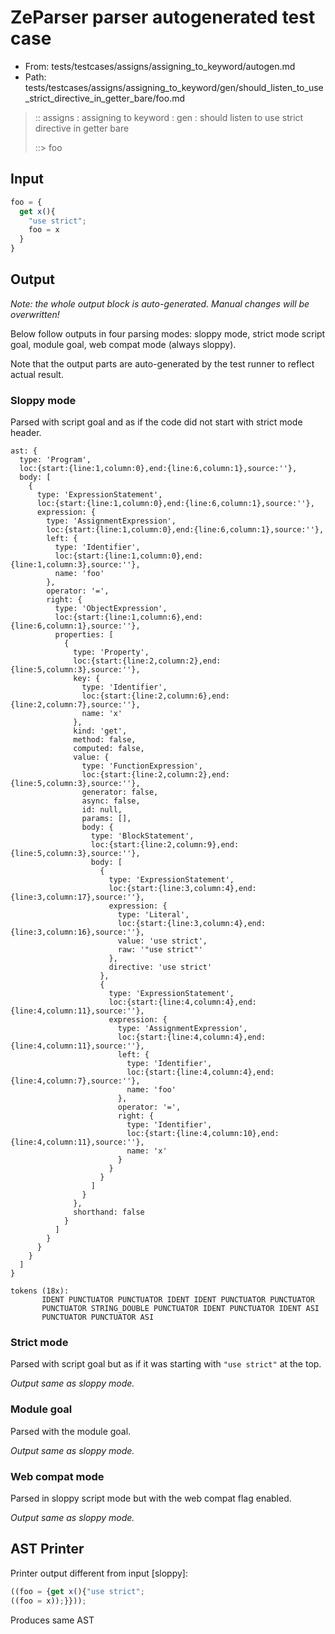# ZeParser parser autogenerated test case

- From: tests/testcases/assigns/assigning_to_keyword/autogen.md
- Path: tests/testcases/assigns/assigning_to_keyword/gen/should_listen_to_use_strict_directive_in_getter_bare/foo.md

> :: assigns : assigning to keyword : gen : should listen to use strict directive in getter bare
>
> ::> foo

## Input


`````js
foo = {
  get x(){
    "use strict";
    foo = x
  }
}
`````

## Output

_Note: the whole output block is auto-generated. Manual changes will be overwritten!_

Below follow outputs in four parsing modes: sloppy mode, strict mode script goal, module goal, web compat mode (always sloppy).

Note that the output parts are auto-generated by the test runner to reflect actual result.

### Sloppy mode

Parsed with script goal and as if the code did not start with strict mode header.

`````
ast: {
  type: 'Program',
  loc:{start:{line:1,column:0},end:{line:6,column:1},source:''},
  body: [
    {
      type: 'ExpressionStatement',
      loc:{start:{line:1,column:0},end:{line:6,column:1},source:''},
      expression: {
        type: 'AssignmentExpression',
        loc:{start:{line:1,column:0},end:{line:6,column:1},source:''},
        left: {
          type: 'Identifier',
          loc:{start:{line:1,column:0},end:{line:1,column:3},source:''},
          name: 'foo'
        },
        operator: '=',
        right: {
          type: 'ObjectExpression',
          loc:{start:{line:1,column:6},end:{line:6,column:1},source:''},
          properties: [
            {
              type: 'Property',
              loc:{start:{line:2,column:2},end:{line:5,column:3},source:''},
              key: {
                type: 'Identifier',
                loc:{start:{line:2,column:6},end:{line:2,column:7},source:''},
                name: 'x'
              },
              kind: 'get',
              method: false,
              computed: false,
              value: {
                type: 'FunctionExpression',
                loc:{start:{line:2,column:2},end:{line:5,column:3},source:''},
                generator: false,
                async: false,
                id: null,
                params: [],
                body: {
                  type: 'BlockStatement',
                  loc:{start:{line:2,column:9},end:{line:5,column:3},source:''},
                  body: [
                    {
                      type: 'ExpressionStatement',
                      loc:{start:{line:3,column:4},end:{line:3,column:17},source:''},
                      expression: {
                        type: 'Literal',
                        loc:{start:{line:3,column:4},end:{line:3,column:16},source:''},
                        value: 'use strict',
                        raw: '"use strict"'
                      },
                      directive: 'use strict'
                    },
                    {
                      type: 'ExpressionStatement',
                      loc:{start:{line:4,column:4},end:{line:4,column:11},source:''},
                      expression: {
                        type: 'AssignmentExpression',
                        loc:{start:{line:4,column:4},end:{line:4,column:11},source:''},
                        left: {
                          type: 'Identifier',
                          loc:{start:{line:4,column:4},end:{line:4,column:7},source:''},
                          name: 'foo'
                        },
                        operator: '=',
                        right: {
                          type: 'Identifier',
                          loc:{start:{line:4,column:10},end:{line:4,column:11},source:''},
                          name: 'x'
                        }
                      }
                    }
                  ]
                }
              },
              shorthand: false
            }
          ]
        }
      }
    }
  ]
}

tokens (18x):
       IDENT PUNCTUATOR PUNCTUATOR IDENT IDENT PUNCTUATOR PUNCTUATOR
       PUNCTUATOR STRING_DOUBLE PUNCTUATOR IDENT PUNCTUATOR IDENT ASI
       PUNCTUATOR PUNCTUATOR ASI
`````

### Strict mode

Parsed with script goal but as if it was starting with `"use strict"` at the top.

_Output same as sloppy mode._

### Module goal

Parsed with the module goal.

_Output same as sloppy mode._

### Web compat mode

Parsed in sloppy script mode but with the web compat flag enabled.

_Output same as sloppy mode._

## AST Printer

Printer output different from input [sloppy]:

````js
((foo = {get x(){"use strict";
((foo = x));}}));
````

Produces same AST
